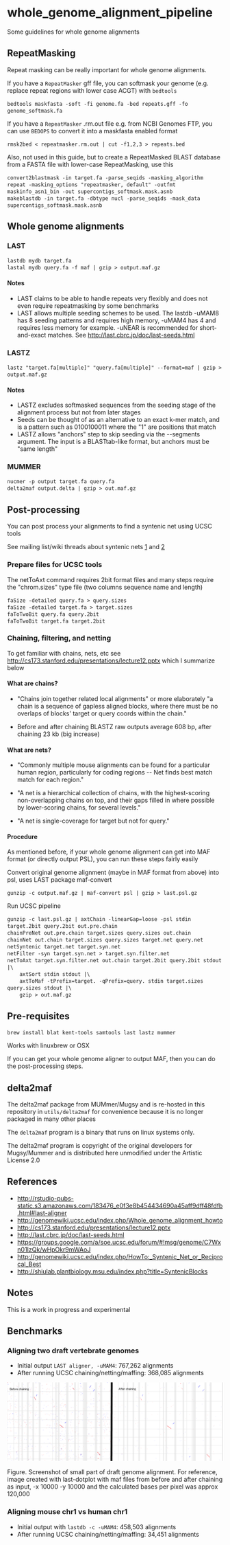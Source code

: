 # whole_genome_alignment_pipeline


Some guidelines for whole genome alignments


## RepeatMasking

Repeat masking can be really important for whole genome alignments.

If you have a `RepeatMasker` gff file, you can softmask your genome (e.g. replace repeat regions with lower case ACGT) with `bedtools`

    bedtools maskfasta -soft -fi genome.fa -bed repeats.gff -fo genome_softmask.fa
    
If you have a `RepeatMasker` .rm.out file e.g. from NCBI Genomes FTP, you can use `BEDOPS` to convert it into a maskfasta enabled format

    rmsk2bed < repeatmasker.rm.out | cut -f1,2,3 > repeats.bed
    
Also, not used in this guide, but to create a RepeatMasked BLAST database from a FASTA file with lower-case RepeatMasking, use this


    convert2blastmask -in target.fa -parse_seqids -masking_algorithm repeat -masking_options "repeatmasker, default" -outfmt maskinfo_asn1_bin -out supercontigs_softmask.mask.asnb
    makeblastdb -in target.fa -dbtype nucl -parse_seqids -mask_data supercontigs_softmask.mask.asnb



## Whole genome alignments

### LAST

    lastdb mydb target.fa
    lastal mydb query.fa -f maf | gzip > output.maf.gz


#### Notes

* LAST claims to be able to handle repeats very flexibly and does not even require repeatmasking by some benchmarks
* LAST allows multiple seeding schemes to be used. The lastdb -uMAM8 has 8 seeding patterns and requires high memory, -uMAM4 has 4 and requires less memory for example. -uNEAR is recommended for short-and-exact matches. See http://last.cbrc.jp/doc/last-seeds.html

### LASTZ

    lastz "target.fa[multiple]" "query.fa[multiple]" --format=maf | gzip > output.maf.gz

#### Notes

* LASTZ excludes softmasked sequences from the seeding stage of the alignment process but not from later stages
* Seeds can be thought of as an alternative to an exact k-mer match, and is a pattern such as 0100100011 where the "1" are positions that match
* LASTZ allows "anchors" step to skip seeding via the --segments argument. The input is a BLASTtab-like format, but anchors must be "same length"

### MUMMER

    nucmer -p output target.fa query.fa
    delta2maf output.delta | gzip > out.maf.gz

## Post-processing

You can post process your alignments to find a syntenic net using UCSC tools

See mailing list/wiki threads about syntenic nets [1](https://groups.google.com/a/soe.ucsc.edu/forum/#!msg/genome/C7Wxn01IzQk/wHpOkr9mWAoJ) and [2](http://genomewiki.ucsc.edu/index.php/HowTo:_Syntenic_Net_or_Reciprocal_Best)


### Prepare files for UCSC tools


The netToAxt command requires 2bit format files and many steps require the "chrom.sizes" type file (two columns sequence name and length)

```
faSize -detailed query.fa > query.sizes
faSize -detailed target.fa > target.sizes
faToTwoBit query.fa query.2bit
faToTwoBit target.fa target.2bit
```

### Chaining, filtering, and netting


To get familiar with chains, nets, etc see http://cs173.stanford.edu/presentations/lecture12.pptx which I summarize below


#### What are chains?

- "Chains join together related local alignments" or more elaborately "a chain is a sequence of gapless aligned blocks, where there must be no overlaps of blocks' target or query coords within the chain."

- Before and after chaining BLASTZ raw outputs average 608 bp, after chaining 23 kb (big increase)

#### What are nets?

- "Commonly multiple mouse alignments can be found for a particular human region, particularly for coding regions -- Net finds best match <query> match for each <target> region."

- "A net is a hierarchical collection of chains, with the highest-scoring non-overlapping chains on top, and their gaps filled in where possible by lower-scoring chains, for several levels."

- "A net is single-coverage for target but not for query."


#### Procedure

As mentioned before, if your whole genome alignment can get into MAF format (or directly output PSL), you can run these steps fairly easily

Convert original genome alignment (maybe in MAF format from above) into psl, uses LAST package maf-convert

```
gunzip -c output.maf.gz | maf-convert psl | gzip > last.psl.gz
```

Run UCSC pipeline

```
gunzip -c last.psl.gz | axtChain -linearGap=loose -psl stdin target.2bit query.2bit out.pre.chain
chainPreNet out.pre.chain target.sizes query.sizes out.chain
chainNet out.chain target.sizes query.sizes target.net query.net
netSyntenic target.net target.syn.net
netFilter -syn target.syn.net > target.syn.filter.net
netToAxt target.syn.filter.net out.chain target.2bit query.2bit stdout |\
    axtSort stdin stdout |\
    axtToMaf -tPrefix=target. -qPrefix=query. stdin target.sizes query.sizes stdout |\
    gzip > out.maf.gz
```

## Pre-requisites

```
brew install blat kent-tools samtools last lastz mummer
```


Works with linuxbrew or OSX

If you can get your whole genome aligner to output MAF, then you can do the post-processing steps.

## delta2maf

The delta2maf package from MUMmer/Mugsy and is re-hosted in this repository in `utils/delta2maf` for convenience because it is no longer packaged in many other places

The `delta2maf` program is a binary that runs on linux systems only.

The delta2maf program is copyright of the original developers for Mugsy/Mummer and is distributed here unmodified under the Artistic License 2.0

## References

- http://rstudio-pubs-static.s3.amazonaws.com/183476_e0f3e8b454434690a45aff9dff48fdfb.html#last-aligner
- http://genomewiki.ucsc.edu/index.php/Whole_genome_alignment_howto
- http://cs173.stanford.edu/presentations/lecture12.pptx
- http://last.cbrc.jp/doc/last-seeds.html
- https://groups.google.com/a/soe.ucsc.edu/forum/#!msg/genome/C7Wxn01IzQk/wHpOkr9mWAoJ
- http://genomewiki.ucsc.edu/index.php/HowTo:_Syntenic_Net_or_Reciprocal_Best
- http://shiulab.plantbiology.msu.edu/index.php?title=SyntenicBlocks


## Notes

This is a work in progress and experimental


## Benchmarks


### Aligning two draft vertebrate genomes

* Initial output `LAST aligner, -uMAM4`: 767,262 alignments  
* After running UCSC chaining/netting/maffing: 368,085 alignments

![](image/chaining.png)

Figure. Screenshot of small part of draft genome alignment. For reference, image created with last-dotplot with maf files from before and after chaining as input, -x 10000 -y 10000 and the calculated bases per pixel was approx 120,000


### Aligning mouse chr1 vs human chr1

* Initial output with `lastdb -c -uMAM4`: 458,503 alignments  
* After running UCSC chaining/netting/maffing: 34,451 alignments



